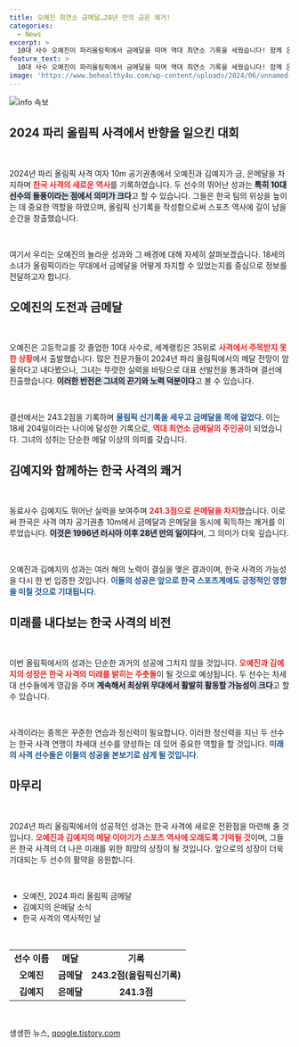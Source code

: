 ```yaml
---
title: 오예진 최연소 금메달…28년 만의 금은 쾌거!
categories:
  - News
excerpt: >
  10대 사수 오예진이 파리올림픽에서 금메달을 따며 역대 최연소 기록을 세웠습니다! 함께 은메달을 쟁취한 김예지와 한국 사격 역사에 새로운 장을 열었는데요, 이 놀라운 성과를 놓치지 말고 확인하세요!
feature_text: >
  10대 사수 오예진이 파리올림픽에서 금메달을 따며 역대 최연소 기록을 세웠습니다! 함께 은메달을 쟁취한 김예지와 한국 사격 역사에 새로운 장을 열었는데요, 이 놀라운 성과를 놓치지 말고 확인하세요!
image: 'https://www.behealthy4u.com/wp-content/uploads/2024/06/unnamed-file.png'
---
```


<p><img src="https://www.behealthy4u.com/wp-content/uploads/2024/06/unnamed-file.png" alt="info 속보" /></p>

<h2 data-ke-size="size26">2024 파리 올림픽 사격에서 반향을 일으킨 대회</h2>

<p data-ke-size="size16">&nbsp;</p>

<p>2024년 파리 올림픽 사격 여자 10m 공기권총에서 오예진과 김예지가 금, 은메달을 차지하며 <b><span style="color: #ee2323;">한국 사격의 새로운 역사</span></b>를 기록하였습니다. 두 선수의 뛰어난 성과는 <b><span style="background-color: #21538527;">특히 10대 선수의 돌풍이라는 점에서 의미가 크다</span></b>고 할 수 있습니다. 그들은 한국 팀의 위상을 높이는 데 중요한 역할을 하였으며, 올림픽 신기록을 작성함으로써 스포츠 역사에 길이 남을 순간을 창출했습니다.</p>

<p data-ke-size="size16">&nbsp;</p>

<p>여기서 우리는 오예진의 놀라운 성과와 그 배경에 대해 자세히 살펴보겠습니다. 18세의 소녀가 올림픽이라는 무대에서 금메달을 어떻게 차지할 수 있었는지를 중심으로 정보를 전달하고자 합니다.</p>

<h2 data-ke-size="size26">오예진의 도전과 금메달</h2>

<p data-ke-size="size16">&nbsp;</p>

<p>오예진은 고등학교를 갓 졸업한 10대 사수로, 세계랭킹은 35위로 <b><span style="color: #ee2323;">사격에서 주목받지 못한 상황</span></b>에서 출발했습니다. 많은 전문가들이 2024년 파리 올림픽에서의 메달 전망이 암울하다고 내다봤으나, 그녀는 뚜렷한 실력을 바탕으로 대표 선발전을 통과하며 결선에 진출했습니다. <b><span style="background-color: #21538527;">이러한 반전은 그녀의 끈기와 노력 덕분이다</span></b>고 볼 수 있습니다.</p>

<p data-ke-size="size16">&nbsp;</p>

<p>결선에서는 243.2점을 기록하며 <b><span style="color: #1a5490;">올림픽 신기록을 세우고 금메달을 목에 걸었다</span></b>. 이는 18세 204일이라는 나이에 달성한 기록으로, <b><span style="color: #ee2323;">역대 최연소 금메달의 주인공</span></b>이 되었습니다. 그녀의 성취는 단순한 메달 이상의 의미를 갖습니다. </p>

<h2 data-ke-size="size26">김예지와 함께하는 한국 사격의 쾌거</h2>

<p data-ke-size="size16">&nbsp;</p>

<p>동료사수 김예지도 뛰어난 실력을 보여주며 <b><span style="color: #ee2323;">241.3점으로 은메달을 차지</span></b>했습니다. 이로써 한국은 사격 여자 공기권총 10m에서 금메달과 은메달을 동시에 획득하는 쾌거를 이루었습니다. <b><span style="background-color: #21538527;">이것은 1996년 러시아 이후 28년 만의 일이다</span></b>며, 그 의미가 더욱 깊습니다. </p>

<p data-ke-size="size16">&nbsp;</p>

<p>오예진과 김예지의 성과는 여러 해의 노력이 결실을 맺은 결과이며, 한국 사격의 가능성을 다시 한 번 입증한 것입니다. <b><span style="color: #1a5490;">이들의 성공은 앞으로 한국 스포츠계에도 긍정적인 영향을 미칠 것으로 기대됩니다</span></b>.</p>

<h2 data-ke-size="size26">미래를 내다보는 한국 사격의 비전</h2>

<p data-ke-size="size16">&nbsp;</p>

<p>이번 올림픽에서의 성과는 단순한 과거의 성공에 그치지 않을 것입니다. <b><span style="color: #ee2323;">오예진과 김예지의 성장은 한국 사격의 미래를 밝히는 주춧돌</span></b>이 될 것으로 예상됩니다. 두 선수는 차세대 선수들에게 영감을 주며 <b><span style="background-color: #21538527;">계속해서 최상위 무대에서 활발히 활동할 가능성이 크다</span></b>고 할 수 있습니다.</p>

<p data-ke-size="size16">&nbsp;</p>

<p>사격이라는 종목은 꾸준한 연습과 정신력이 필요합니다. 이러한 정신력을 지닌 두 선수는 한국 사격 연맹이 차세대 선수를 양성하는 데 있어 중요한 역할을 할 것입니다. <b><span style="color: #1a5490;">미래의 사격 선수들은 이들의 성공을 본보기로 삼게 될 것입니다</span></b>.</p>

<h2 data-ke-size="size26">마무리</h2>

<p data-ke-size="size16">&nbsp;</p>

<p>2024년 파리 올림픽에서의 성공적인 성과는 한국 사격에 새로운 전환점을 마련해 줄 것입니다. <b><span style="color: #ee2323;">오예진과 김예지의 메달 이야기가 스포츠 역사에 오래도록 기억될 것</span></b>이며, 그들은 한국 사격의 더 나은 미래를 위한 희망의 상징이 될 것입니다. 앞으로의 성장이 더욱 기대되는 두 선수의 활약을 응원합니다.</p>

<p data-ke-size="size16">&nbsp;</p>

<ul>
    <li>오예진, 2024 파리 올림픽 금메달</li>
    <li>김예지의 은메달 소식</li>
    <li>한국 사격의 역사적인 날</li>
</ul>

<p data-ke-size="size16">&nbsp;</p>

<table style="width:100%">
    <tr>
        <td style="text-align: center; height: 17px;"><b>선수 이름</b></td>
        <td style="text-align: center; height: 17px;"><b>메달</b></td>
        <td style="text-align: center; height: 17px;"><b>기록</b></td>
    </tr>
    <tr>
        <td style="text-align: center; height: 17px;"><b>오예진</b></td>
        <td style="text-align: center; height: 17px;"><b>금메달</b></td>
        <td style="text-align: center; height: 17px;"><b>243.2점(올림픽신기록)</b></td>
    </tr>
    <tr>
        <td style="text-align: center; height: 17px;"><b>김예지</b></td>
        <td style="text-align: center; height: 17px;"><b>은메달</b></td>
        <td style="text-align: center; height: 17px;"><b>241.3점</b></td>
    </tr>
</table>

<p data-ke-size="size16">&nbsp;</p>
생생한 뉴스, <a href="https://qoogle.tistory.com" rel="dofollow">qoogle.tistory.com</a>


